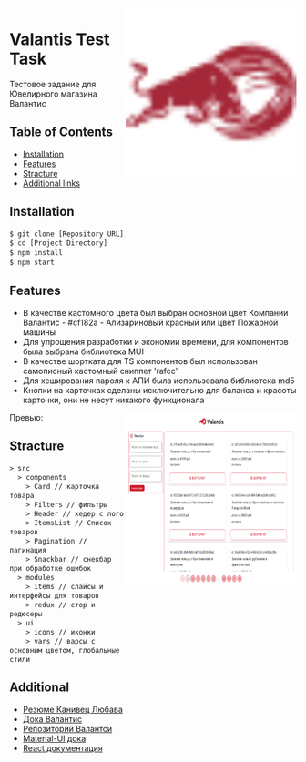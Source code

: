 <img src="./public/LOGO.svg" alt="Logo of the project" align="right" width="300px" height="300px">

# Valantis Test Task

Тестовое задание для Ювелирного магазина Валантис

## Table of Contents

- [Installation](#installation)
- [Features](#features)
- [Stracture](#stracture)
- [Additional links](#additional)

## Installation

```bash
$ git clone [Repository URL]
$ cd [Project Directory]
$ npm install
$ npm start
```

## Features

- В качестве кастомного цвета был выбран основной цвет Компании Валантис - #cf182a - Ализариновый красный или цвет Пожарной машины
- Для упрощения разработки и экономии времени, для компонентов была выбрана библиотека MUI
- В качестве шортката для TS компонентов был использован самописный кастомный сниппет 'rafcc'
- Для хеширования пароля к АПИ была использовала библиотека md5
- Кнопки на карточках сделаны исключительно для баланса и красоты карточки, они не несут никакого функционала

Превью:
<img src="./src/ui/img/preview.png" alt="Logo of the project" align="right" width="300px" height="300px">

## Stracture

```bach
> src
  > components
    > Card // карточка товара
    > Filters // фильтры
    > Header // хедер с лого
    > ItemsList // Список товаров
    > Pagination // пагинация
    > Snackbar // снекбар при обработке ошибок
  > modules
    > items // слайсы и интерфейсы для товаров
    > redux // стор и редюсеры
  > ui
    > icons // иконки
    > vars // варсы с основным цветом, глобальные стили
```

## Additional

- [Резюме Канивец Любава](https://hh.ru/resume/94f593d8ff0c30b9800039ed1f595a34525456)
- [Дока Валантис](https://github.com/ValantisJewelry/TestTaskValantis/blob/main/API.md)
- [Репозиторий Валантси](https://github.com/ValantisJewelry/TestTaskValantis?tab=readme-ov-file)
- [Material-UI дока](https://mui.com/material-ui/getting-started/)
- [React документация](https://reactjs.org/docs/getting-started.html)
